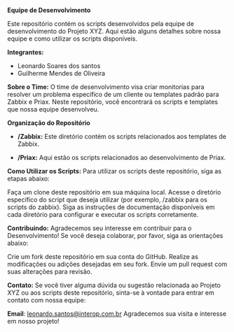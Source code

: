 **Equipe de Desenvolvimento**

Este repositório contém os scripts desenvolvidos pela equipe de desenvolvimento do Projeto XYZ. Aqui estão alguns detalhes sobre nossa equipe e como utilizar os scripts disponíveis.

**Integrantes:**
- Leonardo Soares dos santos
- Guilherme Mendes de Oliveira

**Sobre o Time:**
O time de desenvolvimento visa criar monitorias para resolver um problema específico de um cliente ou templates padrão para Zabbix e Priax. Neste repositório, você encontrará os scripts e templates que nossa equipe desenvolveu.

**Organização do Repositório**

- **/Zabbix:** Este diretório contém os scripts relacionados aos templates de Zabbix.

- **/Priax:** Aqui estão os scripts relacionados ao desenvolvimento de Priax.



**Como Utilizar os Scripts:**
Para utilizar os scripts deste repositório, siga as etapas abaixo:

Faça um clone deste repositório em sua máquina local.
Acesse o diretório específico do script que deseja utilizar (por exemplo, /zabbix para os scripts do zabbix).
Siga as instruções de documentação disponíveis em cada diretório para configurar e executar os scripts corretamente.


**Contribuindo:**
Agradecemos seu interesse em contribuir para o Desenvolvimento! Se você deseja colaborar, por favor, siga as orientações abaixo:

Crie um fork deste repositório em sua conta do GitHub.
Realize as modificações ou adições desejadas em seu fork.
Envie um pull request com suas alterações para revisão.

**Contato:**
Se você tiver alguma dúvida ou sugestão relacionada ao Projeto XYZ ou aos scripts deste repositório, sinta-se à vontade para entrar em contato com nossa equipe:

**Email**: leonardo.santos@interop.com.br
Agradecemos sua visita e interesse em nosso projeto!
